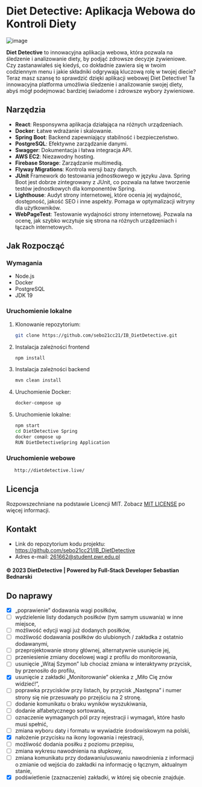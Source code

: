 # Diet Detective: Aplikacja Webowa do Kontroli Diety

![image](https://github.com/sebo21cc21/IB_DietDetective/assets/91903375/e6033f6b-d8ae-4be7-997f-0dc8c2dee4d2)


**Diet Detective** to innowacyjna aplikacja webowa, która pozwala na śledzenie i analizowanie diety, by podjąć zdrowsze decyzje żywieniowe.
Czy zastanawiałeś się kiedyś, co dokładnie zawiera się w twoim codziennym menu i jakie składniki odgrywają kluczową rolę w twojej diecie? Teraz masz szansę to sprawdzić dzięki aplikacji webowej Diet Detective! Ta innowacyjna platforma umożliwia śledzenie i analizowanie swojej diety, abyś mógł podejmować bardziej świadome i zdrowsze wybory żywieniowe.

## Narzędzia

- **React**: Responsywna aplikacja działająca na różnych urządzeniach.
- **Docker**: Łatwe wdrażanie i skalowanie.
- **Spring Boot**: Backend zapewniający stabilność i bezpieczeństwo.
- **PostgreSQL**: Efektywne zarządzanie danymi.
- **Swagger**: Dokumentacja i łatwa integracja API.
- **AWS EC2**: Niezawodny hosting.
- **Firebase Storage**: Zarządzanie multimedią.
- **Flyway Migrations**: Kontrola wersji bazy danych.
- **JUnit** Framework do testowania jednostkowego w języku Java. Spring Boot jest dobrze zintegrowany z JUnit, co pozwala na łatwe tworzenie testów jednostkowych dla komponentów Spring.
- **Lighthouse**: Audyt strony internetowej, które ocenia jej wydajność, dostępność, jakość SEO i inne aspekty. Pomaga w optymalizacji witryny dla użytkowników.
- **WebPageTest**:  Testowanie wydajności strony internetowej. Pozwala na ocenę, jak szybko wczytuje się strona na różnych urządzeniach i łączach internetowych.

## Jak Rozpocząć

### Wymagania

- Node.js
- Docker
- PostgreSQL
- JDK 19

### Uruchomienie lokalne

1. Klonowanie repozytorium:
   ```bash
   git clone https://github.com/sebo21cc21/IB_DietDetective.git
2. Instalacja zależności frontend
   ```bash
   npm install
3. Instalacja zależności backend
   ```bash
   mvn clean install
5. Uruchomienie Docker:
   ```bash
   docker-compose up
6. Uruchomienie lokalne:
   ```bash
   npm start
   cd DietDetective Spring
   docker compose up
   RUN DietDetectiveSpring Application

### Uruchomienie webowe
```bash
   http://dietdetective.live/
```
## Licencja
Rozpowszechniane na podstawie Licencji MIT. Zobacz [MIT LICENSE](https://github.com/sebo21cc21/IB_DietDetective/blob/main/LICENSE) po więcej informacji.
## Kontakt
- Link do repozytorium kodu projektu: https://github.com/sebo21cc21/IB_DietDetective
- Adres e-mail: 261662@student.pwr.edu.pl
#### © 2023 DietDetective | Powered by Full-Stack Developer Sebastian Bednarski

## Do naprawy
- [x] „poprawienie” dodawania wagi posiłków,
- [ ] wydzielenie listy dodanych posiłków (tym samym usuwania) w inne miejsce,
- [ ] możliwość edycji wagi już dodanych posiłków,
- [ ] możliwość dodawania posiłków do ulubionych / zakładka z ostatnio dodawanymi,
- [ ] przeprojektowanie strony głównej, alternatywnie usunięcie jej,
- [ ] przeniesienie zmiany docelowej wagi z profilu do monitorowania,
- [ ] usunięcie „Witaj Szymon” lub chociaż zmiana w interaktywny przycisk, by przenosiło do profilu,
- [x] usunięcie z zakładki „Monitorowanie”  okienka z „Miło Cię znów widzieć!”,
- [ ] poprawka przycisków przy listach, by przycisk „Następna” i numer strony się nie przesuwały po przejściu na 2 stronę.
- [ ] dodanie komunikatu o braku wyników wyszukiwania,
- [ ] dodanie alfabetycznego sortowania,
- [ ] oznaczenie wymaganych pól przy rejestracji i wymagań, które hasło musi spełnić,
- [ ] zmiana wyboru daty i formatu w wywiadzie środowiskowym na polski,
- [x] nałożenie przycisku na ikony logowania i rejestracji,
- [ ] możliwość dodania posiłku z poziomu przepisu,
- [ ] zmiana wykresu nawodnienia na słupkowy,
- [ ] zmiana komunikatu przy dodawaniu/usuwaniu nawodnienia z informacji o zmianie od wejścia do zakładki na informację o łącznym, aktualnym stanie,
- [x] podświetlenie (zaznaczenie) zakładki, w której się obecnie znajduje. 